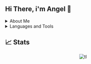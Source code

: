 ## Hi There, i'm Angel 👋

<details>
  <summary>About Me</summary>
  
🇮🇹 Italian Developer
🎄Born on 16/10/2007
</details>

<details>
  <summary>Languages and Tools</summary>
  
  <h3>🔥Languages</h3>

  - [x] C, C++
  - [x] HTML/Markdown
  - [x] CSS
  - [x] C#
  - [x] Rust
  - [x] Typescript
  
  <h3>🔧 Tools</h3>
  
  - [x] Docker
  - [x] Git
  - [x] LLVM 
</details>

## 📈 Stats
  
<p align="center">
  <img src="https://github-readme-stats.vercel.app/api/top-langs/?username=ufcangel" alt="tl"/>
</p>
